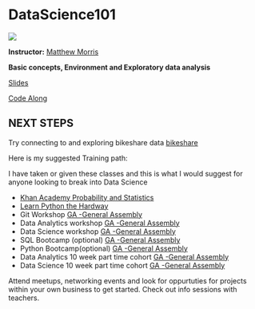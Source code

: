 # DataScience101

![](https://ga-core.s3.amazonaws.com/production/uploads/program/default_image/1560/thumb_data_science.jpg)


<b/>Instructor:</b> <a href="https://www.linkedin.com/in/matthew-morris-4a58b72b/">Matthew Morris</a>

<!-- **Note:** Prior to the first day of class complete the 10-15 hours of pre-work in order to be properly prepared for class [(prework)](https://gist.github.com/kevinmcalear/9e5625d5eac58fe35de8#account) -->

**Basic concepts, Environment and Exploratory data analysis**

[Slides](https://github.com/Morrisdata/DataScience101/blob/master/intro_to_data_science.pdf) 


[Code Along](https://github.com/Morrisdata/DataScience101/blob/master/DS_intro.ipynb)

## NEXT STEPS
Try connecting to and exploring bikeshare data
[bikeshare](https://github.com/Morrisdata/DataScience101/blob/master/bikeshare.csv)


Here is my suggested Training path:

I have taken or given these classes and this is what I would suggest for anyone looking to break into Data Science 

* [Khan Academy Probability and Statistics](https://www.khanacademy.org/math/statistics-probability)
* [Learn Python the Hardway](https://learnpythonthehardway.org/book/)
* Git Workshop [GA -General Assembly](https://generalassemb.ly/)
* Data Analytics workshop  [GA -General Assembly](https://generalassemb.ly/)
* Data Science workshop [GA -General Assembly](https://generalassemb.ly/)
* SQL Bootcamp (optional) [GA -General Assembly](https://generalassemb.ly/)
* Python Bootcamp(optional) [GA -General Assembly](https://generalassemb.ly/)
* Data Analytics 10 week part time cohort [GA -General Assembly](https://generalassemb.ly/)
* Data Science 10 week part time cohort [GA -General Assembly](https://generalassemb.ly/)

Attend meetups, networking events and look for oppurtuties for projects within your own business to get started. 
Check out info sessions with teachers. 
